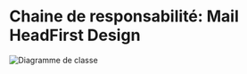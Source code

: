 # Chaine de responsabilité: Mail HeadFirst Design

![Diagramme de classe](https://www.plantuml.com/plantuml/svg/VL9BJWCn35qtfx2wcbBr0hD0HLI81QqGFO6RMDEe-H5dA1NYxcI6P63JRY9_thEVxQmvOKozDR3Hs4Mqba0HI8FC9FYaNS0S1KuNG_cDMYOXnZGyE3GNfbZSHs-3GUtICpfbA09z9dAAeVW5jY7heTXFwAw1yP2ReKo_KchuIm3CbapfDNfvpCsQokTUIcBsSG4jV7Yjn0nWUHopR_JU4wTcYzg0pS_Y7oJ4B7dBNRFFmxaEU2hmNLIEj6BlwFpY9IRjtUqnTpvQDBSn-u3s6aACUrhTm_nkFWKhUDM7d1bqjVKAebvZu5HyhJ5TQYgW_Ddz0Li8PP-GDtOOgEki9d-B7m00 "Diagramme de classe")
